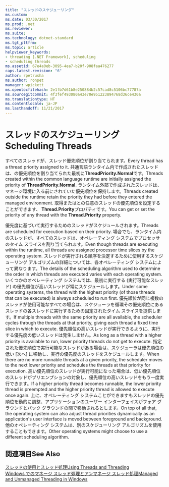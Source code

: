 ```yaml
---
title: "スレッドのスケジューリング"
ms.custom: 
ms.date: 03/30/2017
ms.prod: .net
ms.reviewer: 
ms.suite: 
ms.technology: dotnet-standard
ms.tgt_pltfrm: 
ms.topic: article
helpviewer_keywords:
- threading [.NET Framework], scheduling
- scheduling threads
ms.assetid: 67e4a0eb-3095-4ea7-b20f-908faa476277
caps.latest.revision: "6"
author: rpetrusha
ms.author: ronpet
manager: wpickett
ms.openlocfilehash: 2e1fb7d61b8e250884b2c57cad8c5106bc77787a
ms.sourcegitcommit: 4f3fef493080a43e70e951223894768d36ce430a
ms.translationtype: HT
ms.contentlocale: ja-JP
ms.lasthandoff: 11/21/2017
---
```

# <a name="scheduling-threads"></a><span data-ttu-id="94359-102">スレッドのスケジューリング</span><span class="sxs-lookup"><span data-stu-id="94359-102">Scheduling Threads</span></span>
<span data-ttu-id="94359-103">すべてのスレッドが、スレッド優先順位が割り当てられます。</span><span class="sxs-lookup"><span data-stu-id="94359-103">Every thread has a thread priority assigned to it.</span></span> <span data-ttu-id="94359-104">共通言語ランタイム内で作成されたスレッドは、の優先順位を割り当てられた最初に**ThreadPriority.Normal**です。</span><span class="sxs-lookup"><span data-stu-id="94359-104">Threads created within the common language runtime are initially assigned the priority of **ThreadPriority.Normal**.</span></span> <span data-ttu-id="94359-105">ランタイム外部で作成されたスレッドは、マネージ環境に入る前にされていた優先順位を保持します。</span><span class="sxs-lookup"><span data-stu-id="94359-105">Threads created outside the runtime retain the priority they had before they entered the managed environment.</span></span> <span data-ttu-id="94359-106">取得またはとの任意のスレッドの優先順位を設定することができます、 **Thread.Priority**プロパティです。</span><span class="sxs-lookup"><span data-stu-id="94359-106">You can get or set the priority of any thread with the **Thread.Priority** property.</span></span>  
  
 <span data-ttu-id="94359-107">優先度に基づいて実行するためのスレッドがスケジュールされます。</span><span class="sxs-lookup"><span data-stu-id="94359-107">Threads are scheduled for execution based on their priority.</span></span> <span data-ttu-id="94359-108">場合でも、ランタイム内のスレッドが、すべてのスレッドは、オペレーティング システムでプロセッサのタイム スライスを割り当てられます。</span><span class="sxs-lookup"><span data-stu-id="94359-108">Even though threads are executing within the runtime, all threads are assigned processor time slices by the operating system.</span></span> <span data-ttu-id="94359-109">スレッドが実行される順序を決定するために使用するスケジューリング アルゴリズムの詳細については、各オペレーティング システムによって異なります。</span><span class="sxs-lookup"><span data-stu-id="94359-109">The details of the scheduling algorithm used to determine the order in which threads are executed varies with each operating system.</span></span> <span data-ttu-id="94359-110">いくつかのオペレーティング システムでは、最初に実行する (実行可能なスレッド) の優先順位が高いスレッドが常にスケジュールします。</span><span class="sxs-lookup"><span data-stu-id="94359-110">Under some operating systems, the thread with the highest priority (of those threads that can be executed) is always scheduled to run first.</span></span> <span data-ttu-id="94359-111">優先順位が同じ複数のスレッドが使用可能なすべての場合は、スケジューラを循環その優先順位にあるスレッドの各スレッドに実行するための固定されたタイム スライスを提供します。</span><span class="sxs-lookup"><span data-stu-id="94359-111">If multiple threads with the same priority are all available, the scheduler cycles through the threads at that priority, giving each thread a fixed time slice in which to execute.</span></span> <span data-ttu-id="94359-112">優先順位の高いスレッドが実行できるように、実行する優先度の低いスレッドは発生しません。</span><span class="sxs-lookup"><span data-stu-id="94359-112">As long as a thread with a higher priority is available to run, lower priority threads do not get to execute.</span></span> <span data-ttu-id="94359-113">指定された優先順位で実行可能なスレッドがある場合は、スケジューラは優先順位の低い [次へ] に移動し、実行の優先度のスレッドをスケジュールします。</span><span class="sxs-lookup"><span data-stu-id="94359-113">When there are no more runnable threads at a given priority, the scheduler moves to the next lower priority and schedules the threads at that priority for execution.</span></span> <span data-ttu-id="94359-114">高い優先順位のスレッドが実行可能になった場合は、低い優先順位のスレッドがプリエンプションの対象し、優先順位の高いスレッドをもう一度実行できます。</span><span class="sxs-lookup"><span data-stu-id="94359-114">If a higher priority thread becomes runnable, the lower priority thread is preempted and the higher priority thread is allowed to execute once again.</span></span> <span data-ttu-id="94359-115">上に、オペレーティング システムことができますもスレッドの優先順位を動的に調整、アプリケーションのユーザー インターフェイスがフォア グラウンドとバック グラウンドの間で移動されるとします。</span><span class="sxs-lookup"><span data-stu-id="94359-115">On top of all that, the operating system can also adjust thread priorities dynamically as an application's user interface is moved between foreground and background.</span></span> <span data-ttu-id="94359-116">他のオペレーティング システムは、別のスケジューリング アルゴリズムを使用することもできます。</span><span class="sxs-lookup"><span data-stu-id="94359-116">Other operating systems might choose to use a different scheduling algorithm.</span></span>  
  
## <a name="see-also"></a><span data-ttu-id="94359-117">関連項目</span><span class="sxs-lookup"><span data-stu-id="94359-117">See Also</span></span>  
 [<span data-ttu-id="94359-118">スレッドの使用とスレッド処理</span><span class="sxs-lookup"><span data-stu-id="94359-118">Using Threads and Threading</span></span>](../../../docs/standard/threading/using-threads-and-threading.md)  
 [<span data-ttu-id="94359-119">Windows でのマネージ スレッド処理とアンマネージ スレッド処理</span><span class="sxs-lookup"><span data-stu-id="94359-119">Managed and Unmanaged Threading in Windows</span></span>](../../../docs/standard/threading/managed-and-unmanaged-threading-in-windows.md)
